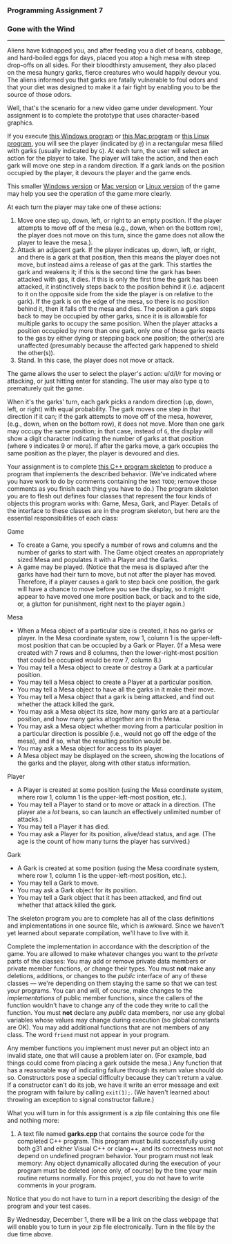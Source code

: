 ### Programming Assignment 7  
### Gone with the Wind
---------------------------------------------

Aliens have kidnapped you, and after feeding you a diet of beans, cabbage, and hard-boiled eggs for days, placed you atop a high mesa with steep drop-offs on all sides. For their bloodthirsty amusement, they also placed on the mesa hungry garks, fierce creatures who would happily devour you. The aliens informed you that garks are fatally vulnerable to foul odors and that your diet was designed to make it a fair fight by enabling you to be the source of those odors.

Well, that's the scenario for a new video game under development. Your assignment is to complete the prototype that uses character-based graphics.

If you execute [this Windows program](garks.exe) or [this Mac program](garksmac.zip) or [this Linux program](garks.linux), you will see the player (indicated by `@`) in a rectangular mesa filled with garks (usually indicated by `G`). At each turn, the user will select an action for the player to take. The player will take the action, and then each gark will move one step in a random direction. If a gark lands on the position occupied by the player, it devours the player and the game ends.

This smaller [Windows version](minigarks.exe) or [Mac version](minigarksmac.zip) or [Linux version](minigarks.linux) of the game may help you see the operation of the game more clearly.

At each turn the player may take one of these actions:

1.  Move one step up, down, left, or right to an empty position. If the player attempts to move off of the mesa (e.g., down, when on the bottom row), the player does not move on this turn, since the game does not allow the player to leave the mesa.).
2.  Attack an adjacent gark. If the player indicates up, down, left, or right, and there is a gark at that position, then this means the player does not move, but instead aims a release of gas at the gark. This startles the gark and weakens it; if this is the second time the gark has been attacked with gas, it dies. If this is only the first time the gark has been attacked, it instinctively steps back to the position behind it (i.e. adjacent to it on the opposite side from the side the player is on relative to the gark). If the gark is on the edge of the mesa, so there is no position behind it, then it falls off the mesa and dies. The position a gark steps back to may be occupied by other garks, since it is is allowable for multiple garks to occupy the same position. When the player attacks a position occupied by more than one gark, only one of those garks reacts to the gas by either dying or stepping back one position; the other(s) are unaffected (presumably because the affected gark happened to shield the other(s)).
3.  Stand. In this case, the player does not move or attack.

The game allows the user to select the player's action: u/d/l/r for moving or attacking, or just hitting enter for standing. The user may also type q to prematurely quit the game.

When it's the garks' turn, each gark picks a random direction (up, down, left, or right) with equal probability. The gark moves one step in that direction if it can; if the gark attempts to move off of the mesa, however, (e.g., down, when on the bottom row), it does not move. More than one gark may occupy the same position; in that case, instead of `G`, the display will show a digit character indicating the number of garks at that position (where `9` indicates 9 or more). If after the garks move, a gark occupies the same position as the player, the player is devoured and dies.

Your assignment is to complete [this C++ program skeleton](garks-skeleton.cpp) to produce a program that implements the described behavior. (We've indicated where you have work to do by comments containing the text `TODO`; remove those comments as you finish each thing you have to do.) The program skeleton you are to flesh out defines four classes that represent the four kinds of objects this program works with: Game, Mesa, Gark, and Player. Details of the interface to these classes are in the program skeleton, but here are the essential responsibilities of each class:

Game

*   To create a Game, you specify a number of rows and columns and the number of garks to start with. The Game object creates an appropriately sized Mesa and populates it with a Player and the Garks.
*   A game may be played. (Notice that the mesa is displayed after the garks have had their turn to move, but not after the player has moved. Therefore, if a player causes a gark to step back one position, the gark will have a chance to move before you see the display, so it might appear to have moved one more position back, or back and to the side, or, a glutton for punishment, right next to the player again.)

Mesa

*   When a Mesa object of a particular size is created, it has no garks or player. In the Mesa coordinate system, row 1, column 1 is the upper-left-most position that can be occupied by a Gark or Player. (If a Mesa were created with 7 rows and 8 columns, then the lower-right-most position that could be occupied would be row 7, column 8.)
*   You may tell a Mesa object to create or destroy a Gark at a particular position.
*   You may tell a Mesa object to create a Player at a particular position.
*   You may tell a Mesa object to have all the garks in it make their move.
*   You may tell a Mesa object that a gark is being attacked, and find out whether the attack killed the gark.
*   You may ask a Mesa object its size, how many garks are at a particular position, and how many garks altogether are in the Mesa.
*   You may ask a Mesa object whether moving from a particular position in a particular direction is possible (i.e., would not go off the edge of the mesa), and if so, what the resulting position would be.
*   You may ask a Mesa object for access to its player.
*   A Mesa object may be displayed on the screen, showing the locations of the garks and the player, along with other status information.

Player

*   A Player is created at some position (using the Mesa coordinate system, where row 1, column 1 is the upper-left-most position, etc.).
*   You may tell a Player to stand or to move or attack in a direction. (The player ate a _lot_ beans, so can launch an effectively unlimited number of attacks.)
*   You may tell a Player it has died.
*   You may ask a Player for its position, alive/dead status, and age. (The age is the count of how many turns the player has survived.)

Gark

*   A Gark is created at some position (using the Mesa coordinate system, where row 1, column 1 is the upper-left-most position, etc.).
*   You may tell a Gark to move.
*   You may ask a Gark object for its position.
*   You may tell a Gark object that it has been attacked, and find out whether that attack killed the gark.

The skeleton program you are to complete has all of the class definitions and implementations in one source file, which is awkward. Since we haven't yet learned about separate compilation, we'll have to live with it.

Complete the implementation in accordance with the description of the game. You are allowed to make whatever changes you want to the _private_ parts of the classes: You may add or remove private data members or private member functions, or change their types. You must **not** make any deletions, additions, or changes to the _public_ interface of any of these classes — we're depending on them staying the same so that we can test your programs. You can and will, of course, make changes to the _implementations_ of public member functions, since the callers of the function wouldn't have to change any of the code they write to call the function. You must **not** declare any _public_ data members, nor use any global variables whose values may change during execution (so global constants are OK). You may add additional functions that are not members of any class. The word `friend` must not appear in your program.

Any member functions you implement must never put an object into an invalid state, one that will cause a problem later on. (For example, bad things could come from placing a gark outside the mesa.) Any function that has a reasonable way of indicating failure through its return value should do so. Constructors pose a special difficulty because they can't return a value. If a constructor can't do its job, we have it write an error message and exit the program with failure by calling `exit(1);`. (We haven't learned about throwing an exception to signal constructor failure.)

What you will turn in for this assignment is a zip file containing this one file and nothing more:

1.  A text file named **garks.cpp** that contains the source code for the completed C++ program. This program must build successfully using both g31 and either Visual C++ or clang++, and its correctness must not depend on undefined program behavior. Your program must not leak memory: Any object dynamically allocated during the execution of your program must be deleted (once only, of course) by the time your main routine returns normally. For this project, you do not have to write comments in your program.
    

Notice that you do not have to turn in a report describing the design of the program and your test cases.

By Wednesday, December 1, there will be a link on the class webpage that will enable you to turn in your zip file electronically. Turn in the file by the due time above.
